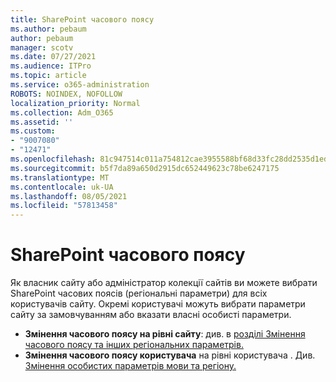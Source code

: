 ```yaml
---
title: SharePoint часового поясу
ms.author: pebaum
author: pebaum
manager: scotv
ms.date: 07/27/2021
ms.audience: ITPro
ms.topic: article
ms.service: o365-administration
ROBOTS: NOINDEX, NOFOLLOW
localization_priority: Normal
ms.collection: Adm_O365
ms.assetid: ''
ms.custom:
- "9007080"
- "12471"
ms.openlocfilehash: 81c947514c011a754812cae3955588bf68d33fc28dd2535d1ed3d180cb89a08a
ms.sourcegitcommit: b5f7da89a650d2915dc652449623c78be6247175
ms.translationtype: MT
ms.contentlocale: uk-UA
ms.lasthandoff: 08/05/2021
ms.locfileid: "57813458"
---
```

# <a name="sharepoint-time-zone-settings"></a>SharePoint часового поясу

Як власник сайту або адміністратор колекції сайтів ви можете вибрати SharePoint часових поясів (регіональні параметри) для всіх користувачів сайту. Окремі користувачі можуть вибрати параметри сайту за замовчуванням або вказати власні особисті параметри. 

- **Змінення часового поясу на рівні сайту**: див. в [розділі Змінення часового поясу та інших регіональних параметрів.](https://support.microsoft.com/office/change-regional-settings-for-a-site-e9e189c7-16e3-45d3-a090-770be6e83c1a) 
- **Змінення часового поясу користувача** на рівні користувача . Див. [Змінення особистих параметрів мови та регіону.](https://support.microsoft.com/office/change-your-personal-language-and-region-settings-caa1fccc-bcdb-42f3-9e5b-45957647ffd7) 

